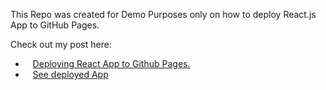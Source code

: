 This Repo was created for Demo Purposes only on how to deploy React.js App to GitHub Pages.

Check out my post here:
 - &nbsp;&nbsp; [Deploying React App to Github Pages.](https://vshengeliya.medium.com/deploying-react-app-to-github-pages-16028f50bf66)
 - &nbsp;&nbsp; [See deployed App](https://vshengeliya.github.io/new_repo/)
